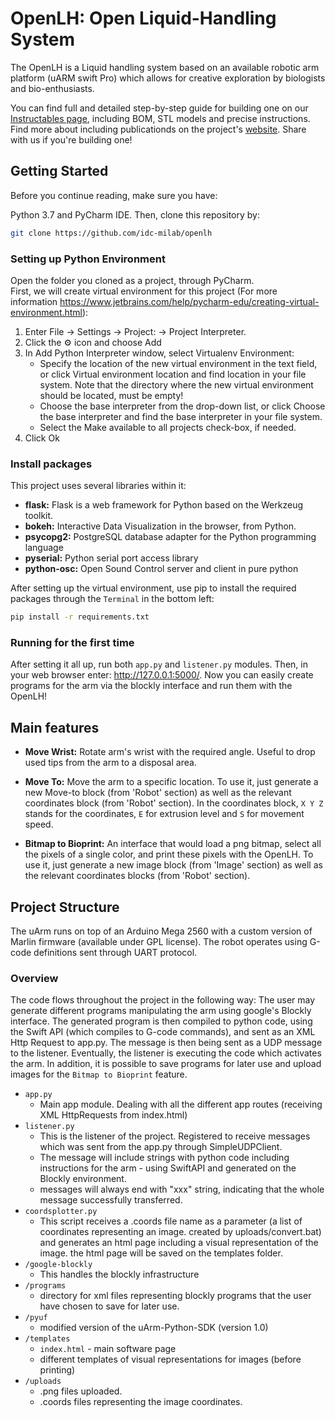 # OpenLH: Open Liquid-Handling System
The OpenLH is a Liquid handling system based on an available robotic arm platform (uARM swift Pro) which allows for creative exploration by biologists and bio-enthusiasts.
 
You can find full and detailed step-by-step guide for building one on our [Instructables page](https://www.instructables.com/id/OpenLH/), including BOM, STL models and precise instructions.
Find more about including publicationds on the project's [website](http://milab.idc.ac.il/teaching/projects/openlh/). 
Share with us if you're building one!

## Getting Started

Before you continue reading, make sure you have:

Python 3.7 and PyCharm IDE.
Then, clone this repository by:

```sh
git clone https://github.com/idc-milab/openlh
```

### Setting up Python Environment
Open the folder you cloned as a project, through PyCharm.  
First, we will create virtual environment for this project (For more information https://www.jetbrains.com/help/pycharm-edu/creating-virtual-environment.html):
1. Enter File → Settings → Project: <project name> → Project Interpreter.
2. Click the :gear: icon and choose Add
3. In Add Python Interpreter window, select Virtualenv Environment:
   * Specify the location of the new virtual environment in the text field, or click  Virtual environment location and find location in     your file system. Note that the directory where the new virtual environment should be located, must be empty!
   * Choose the base interpreter from the drop-down list, or click Choose the base interpreter and find the base interpreter in your file system.
   * Select the Make available to all projects check-box, if needed.
 4. Click Ok  
 
### Install packages
This project uses several libraries within it:

* **flask:** Flask is a web framework for Python based on the Werkzeug toolkit.
* **bokeh:** Interactive Data Visualization in the browser, from Python.
* **psycopg2:** PostgreSQL database adapter for the Python programming language
* **pyserial:** Python serial port access library
* **python-osc:** Open Sound Control server and client in pure python 


After setting up the virtual environment, use pip to install the required packages through the ``Terminal`` in the bottom left:  
  ```sh
  pip install -r requirements.txt
  ```

### Running for the first time
After setting it all up, run both ``app.py`` and ``listener.py`` modules.
Then, in your web browser enter: http://127.0.0.1:5000/.
Now you can easily create programs for the arm via the blockly interface and run them with the OpenLH!

## Main features

* **Move Wrist:** Rotate arm's wrist with the required angle. Useful to drop used tips from the arm to a disposal area.

* **Move To:** Move the arm to a specific location. To use it, just generate a new Move-to block (from 'Robot' section) as well as the relevant coordinates block (from 'Robot' section). In the coordinates block, `X Y Z` stands for the coordinates, `E` for extrusion level and `S` for movement speed.

* **Bitmap to Bioprint:** An interface that would load a png bitmap, select all the pixels of a single color, and
print these pixels with the OpenLH. To use it, just generate a new image block (from 'Image' section) as well as the relevant coordinates blocks (from 'Robot' section).

## Project Structure
The uArm runs on top of an Arduino Mega 2560 with a custom version of Marlin firmware (available under GPL license). The
robot operates using G-code definitions sent through UART protocol.

### Overview
The code flows throughout the project in the following way: The user may generate different programs manipulating the arm using google's Blockly interface. The generated program is then compiled to python code, using the Swift API (which compiles to G-code commands), and sent as an XML Http Request to app.py. The message is then being sent as a UDP message to the listener. Eventually, the listener is executing the code which activates the arm. In addition, it is possible to save programs for later use and upload images for the ``Bitmap to Bioprint`` feature.

* ``app.py``
	* Main app module. Dealing with all the different app routes (receiving XML HttpRequests from index.html)
* ``listener.py``
	* This is the listener of the project. Registered to receive messages which was sent from the app.py through SimpleUDPClient.
    * The message will include strings with python code including instructions for the arm - using SwiftAPI and generated on the Blockly environment.
    * messages will always end with "xxx" string, indicating that the whole message successfully transferred.
* ``coordsplotter.py``
	* This script receives a .coords file name as a parameter (a list of coordinates representing an image. created by
	uploads/convert.bat) and generates an html page including a visual representation of the image. the html page
	will be saved on the templates folder.
* ``/google-blockly``
	* This handles the blockly infrastructure
* ```/programs```
	* directory for xml files representing blockly programs that the user have chosen to save for later use.
* ```/pyuf```
	* modified version of the uArm-Python-SDK (version 1.0) 
* ```/templates```
    * ``index.html`` - main software page
    * different templates of visual representations for images (before printing)
* ```/uploads```
	* .png files uploaded.
	* .coords files representing the image coordinates.
